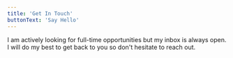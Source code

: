 ```yaml
---
title: 'Get In Touch'
buttonText: 'Say Hello'
---
```


I am actively looking for full-time opportunities but my inbox is always open. I will do my best to get back to you so don't hesitate to reach out.
